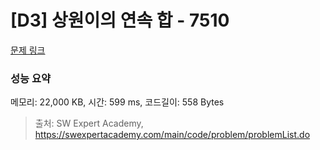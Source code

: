 # [D3] 상원이의 연속 합 - 7510 

[문제 링크](https://swexpertacademy.com/main/code/problem/problemDetail.do?contestProbId=AWoEzJFa2A4DFARq) 

### 성능 요약

메모리: 22,000 KB, 시간: 599 ms, 코드길이: 558 Bytes



> 출처: SW Expert Academy, https://swexpertacademy.com/main/code/problem/problemList.do